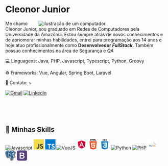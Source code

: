# Cleonor Junior
<img src="https://raw.githubusercontent.com/MicaelliMedeiros/micaellimedeiros/master/image/computer-illustration.png" alt="ilustração de um computador" min-width="400px" max-width="400px" width="400px" align="right">

<p align="left"> 
  Me chamo Cleonor Junior, sou graduado em Redes de Computadores pela Universidade da Amazônia. Estou sempre atrás de novos conhecimentos e de apriomorar minhas habilidades, entrei para programação aos 14 anos e hoje atuo profissionalmente como <strong>Desenvolvedor <i>FullStack</i></strong>. Também possuo conhecimentos na área de Segurança e <i>QA</I>
</p>

<p align="left">
  💻 Linguagens: Java, PHP, Javascript, Typescript, Python, Groovy
</p>

<p align="left">
  ⚙ Frameworks: Vue, Angular, Spring Boot,   Laravel
</p>

<p align="left">
  📧 Contato: ⤵️
</p>

<p align="left">
  <a href="mailto:cleonorjunior09@gmail.com" title="Gmail">
  <img src="https://img.shields.io/badge/-Gmail-FF0000?style=flat-square&labelColor=FF0000&logo=gmail&logoColor=white&link=mailto:cleonorjunior09@gmail.com" alt="Gmail"/></a>
  <a href="https://www.linkedin.com/in/juniorlopes09/" title="LinkedIn">
  <img src="https://img.shields.io/badge/-Linkedin-0e76a8?style=flat-square&logo=Linkedin&logoColor=white&link=juniorlopes09" alt="LinkedIn"/></a>
</p>
<br>
<br>
<br>

## 🚀 Minhas Skills


<p>
<img height="32" src="https://raw.githubusercontent.com/jmnote/z-icons/master/svg/java.svg" alt="Javascript"/>
<img height="32" src="https://raw.githubusercontent.com/github/explore/80688e429a7d4ef2fca1e82350fe8e3517d3494d/topics/javascript/javascript.png" alt="Javascript"/>
<img height="32" src="https://raw.githubusercontent.com/github/explore/80688e429a7d4ef2fca1e82350fe8e3517d3494d/topics/typescript/typescript.png" alt="Typescript"/>
<img height="32" src="https://camo.githubusercontent.com/0b17e5a01574a2c1251b51c910c422f6ca6cb968a52686a770b668a634792c09/68747470733a2f2f7675656a732e6f72672f696d616765732f6c6f676f2e706e67" alt="VueJS"/>
<img height="32" src="https://raw.githubusercontent.com/github/explore/80688e429a7d4ef2fca1e82350fe8e3517d3494d/topics/angular/angular.png" alt="Angular"/>
<img height="32" src="https://raw.githubusercontent.com/github/explore/80688e429a7d4ef2fca1e82350fe8e3517d3494d/topics/html/html.png" alt="HTML5"/>
<img height="32" src="https://raw.githubusercontent.com/github/explore/80688e429a7d4ef2fca1e82350fe8e3517d3494d/topics/css/css.png" alt="CSS"/>
<img height="32" src="https://raw.githubusercontent.com/jmnote/z-icons/master/svg/python.svg" alt="Python"/>
<img height="32" src="https://raw.githubusercontent.com/jmnote/z-icons/master/svg/php.svg" alt="PHP"/>

<img height="32" src="https://raw.githubusercontent.com/github/explore/80688e429a7d4ef2fca1e82350fe8e3517d3494d/topics/mysql/mysql.png" alt="MySQL"/>
<img height="32" src="https://raw.githubusercontent.com/github/explore/80688e429a7d4ef2fca1e82350fe8e3517d3494d/topics/postgresql/postgresql.png" alt="PostegreSQL"/>
<img height="32" src="https://raw.githubusercontent.com/github/explore/80688e429a7d4ef2fca1e82350fe8e3517d3494d/topics/bootstrap/bootstrap.png" alt="Bootstrap"/>
</p>

